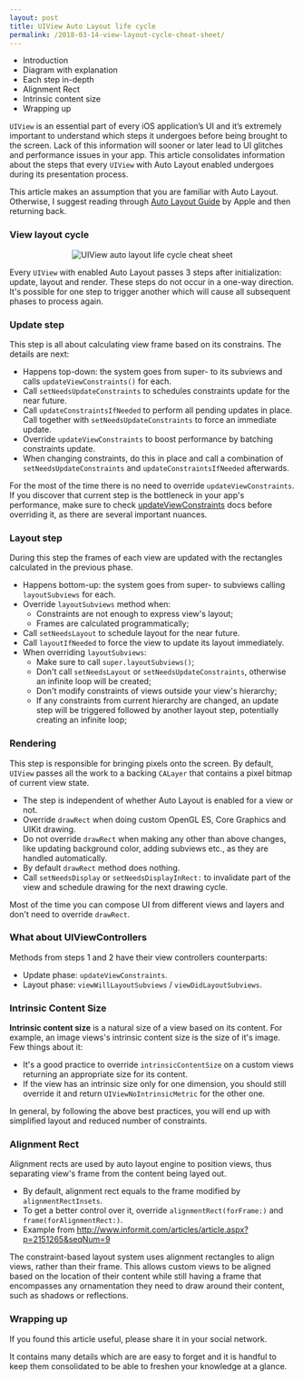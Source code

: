 ```yaml
---
layout: post
title: UIView Auto Layout life cycle
permalink: /2018-03-14-view-layout-cycle-cheat-sheet/
---
```


- Introduction
- Diagram with explanation
- Each step in-depth
- Alignment Rect
- Intrinsic content size
- Wrapping up

`UIView` is an essential part of every iOS application’s UI and it’s extremely important to understand which steps it undergoes before being brought to the screen. Lack of this information will sooner or later lead to UI glitches and performance issues in your app. This article consolidates information about the steps that every `UIView` with Auto Layout enabled undergoes during its presentation process.

This article makes an assumption that you are familiar with Auto Layout. Otherwise, I suggest reading through [Auto Layout Guide][autolayout-guide] by Apple and then returning back.

### View layout cycle

<p align="center">
    <img src="{{ "/img/autolayout_1.svg" | absolute_url }}" alt="UIView auto layout life cycle cheat sheet"/>
</p>

Every `UIView` with enabled Auto Layout passes 3 steps after initialization: update, layout and render. These steps do not occur in a one-way direction. It's possible for one step to trigger another which will cause all subsequent phases to process again.

### Update step

This step is all about calculating view frame based on its constrains. The details are next:

- Happens top-down: the system goes from super- to its subviews and calls `updateViewConstraints()` for each.
- Call `setNeedsUpdateConstraints` to schedules constraints update for the near future.
- Call `updateConstraintsIfNeeded` to perform all pending updates in place. Call together with `setNeedsUpdateConstraints` to force an immediate update. 
- Override `updateViewConstraints` to boost performance by batching constraints update. 
- When changing constraints, do this in place and call a combination of `setNeedsUpdateConstraints` and `updateConstraintsIfNeeded` afterwards.

For the most of the time there is no need to override `updateViewConstraints`. If you discover that current step is the bottleneck in your app's performance, make sure to check [updateViewConstraints](https://developer.apple.com/documentation/uikit/uiviewcontroller/1621379-updateviewconstraints) docs before overriding it, as there are several important nuances.

### Layout step

During this step the frames of each view are updated with the rectangles calculated in the previous phase.

- Happens bottom-up: the system goes from super- to subviews calling `layoutSubviews` for each.
- Override `layoutSubviews` method when:
    - Constraints are not enough to express view's layout;
    - Frames are calculated programmatically;
- Call `setNeedsLayout` to schedule layout for the near future.
- Call `layoutIfNeeded` to force the view to update its layout immediately.
- When overriding `layoutSubviews`:
    - Make sure to call `super.layoutSubviews()`;
    - Don't call `setNeedsLayout` or `setNeedsUpdateConstraints`, otherwise an infinite loop will be created;
    - Don't modify constraints of views outside your view's hierarchy;
    - If any constraints from current hierarchy are changed, an update step will be triggered followed by another layout step, potentially creating an infinite loop;

<p></p>

### Rendering

This step is responsible for bringing pixels onto the screen. By default, `UIView` passes all the work to a backing `CALayer` that contains a pixel bitmap of current view state. 

- The step is independent of whether Auto Layout is enabled for a view or not.
- Override `drawRect` when doing custom OpenGL ES, Core Graphics and UIKit drawing.
- Do not override `drawRect` when making any other than above changes, like updating background color, adding subviews etc., as they are handled automatically.
- By default `drawRect` method does nothing.
- Call `setNeedsDisplay` or `setNeedsDisplayInRect:` to invalidate part of the view and schedule drawing for the next drawing cycle.

Most of the time you can compose UI from different views and layers and don't need to override `drawRect`.

### What about UIViewControllers

Methods from steps 1 and 2 have their view controllers counterparts:
- Update phase: `updateViewConstraints`.  
- Layout phase: `viewWillLayoutSubviews` / `viewDidLayoutSubviews`.  

### Intrinsic Content Size

**Intrinsic content size** is a natural size of a view based on its content. For example, an image views's intrinsic content size is the size of it's image. Few things about it: 

- It's a good practice to override `intrinsicContentSize` on a custom views returning an appropriate size for its content.
- If the view has an intrinsic size only for one dimension, you should still override it and return `UIViewNoIntrinsicMetric` for the other one.

In general, by following the above best practices, you will end up with simplified layout and reduced number of constraints.

### Alignment Rect

Alignment rects are used by auto layout engine to position views, thus separating view's frame from the content being layed out. 

- By default, alignment rect equals to the frame modified by `alignmentRectInsets`.
- To get a better control over it, override `alignmentRect(forFrame:)` and `frame(forAlignmentRect:)`.
- Example from http://www.informit.com/articles/article.aspx?p=2151265&seqNum=9


The constraint-based layout system uses alignment rectangles to align views, rather than their frame. This allows custom views to be aligned based on the location of their content while still having a frame that encompasses any ornamentation they need to draw around their content, such as shadows or reflections.

### Wrapping up

If you found this article useful, please share it in your social network.

It contains many details which are are easy to forget and it is handful to keep them consolidated to be able to freshen your knowledge at a glance.

[autolayout-guide]: https://developer.apple.com/library/content/documentation/UserExperience/Conceptual/AutolayoutPG/